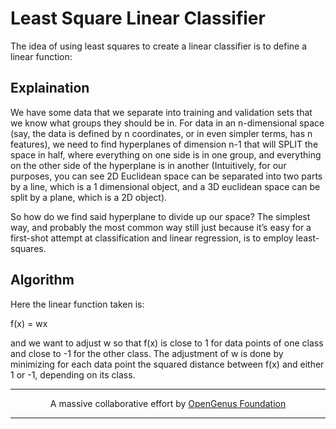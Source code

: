 # Least Square Linear Classifier

The idea of using least squares to create a linear classifier is to define a linear function:

## Explaination

We have some data that we separate into training and validation sets that we know what groups they should be in. For data in an n-dimensional space (say, the data is defined by n coordinates, or in even simpler terms, has n features), we need to find hyperplanes of dimension n-1 that will SPLIT the space in half, where everything on one side is in one group, and everything on the other side of the hyperplane is in another (Intuitively, for our purposes, you can see 2D Euclidean space can be separated into two parts by a line, which is a 1 dimensional object, and a 3D euclidean space can be split by a plane, which is a 2D object).

So how do we find said hyperplane to divide up our space? The simplest way, and probably the most common way still just because it’s easy for a first-shot attempt at classification and linear regression, is to employ least-squares.

## Algorithm

Here the linear function taken is:

f(x) = wx

and we want to adjust w so that f(x) is close to 1 for data points of one class and close to -1 for the other class. The adjustment of w is done by minimizing for each data point the squared distance between f(x) and either 1 or -1, depending on its class.


---

<p align="center">
	A massive collaborative effort by <a href="https://github.com/OpenGenus/cosmos">OpenGenus Foundation</a> 
</p>

---
